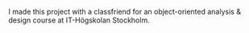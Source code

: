 I made this project with a classfriend for an object-oriented analysis & design course at IT-Högskolan Stockholm.

